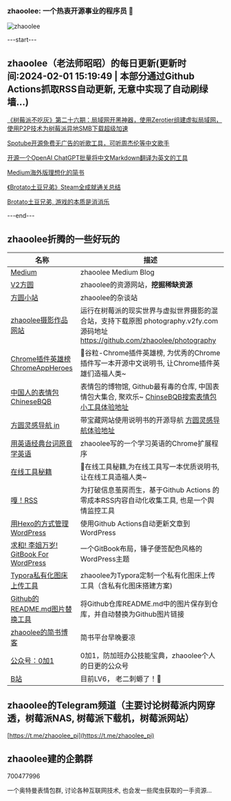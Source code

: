 ### zhaoolee: 一个热衷开源事业的程序员 👋

![zhaoolee](https://github-readme-stats-git-masterorgs-github-readme-stats-team.vercel.app/api?username=zhaoolee)



---start---

## zhaoolee（老法师昭昭）的每日更新(更新时间:2024-02-01 15:19:49 | 本部分通过Github Actions抓取RSS自动更新, 无意中实现了自动刷绿墙...)

[《树莓派不吃灰》第二十六期：局域网开黑神器，使用Zerotier组建虚拟局域网，使用P2P技术为树莓派异地SMB下载超级加速](https://v2fy.com/p/2024-01-25-12-03-49-zerotier/)

[Spotube开源免费无广告的听歌工具，可听周杰伦等中文歌手](https://v2fy.com/p/2024-01-21-12-24-59-spotube/)

[开源一个OpenAI ChatGPT批量将中文Markdown翻译为英文的工具](https://v2fy.com/p/2024-01-19-16-11-56-transmd/)

[Medium海外版理想化的简书](https://fangyuanxiaozhan.com/p/2023-12-20-12-22-57-medium/)

[《Brotato土豆兄弟》Steam全成就通关总结](https://fangyuanxiaozhan.com/p/2023-12-10-15-46-48-brotato/)

[Brotato土豆兄弟, 游戏的本质是消消乐](https://fangyuanxiaozhan.com/p/2023-11-03-18-36-47-brotato/)

---end---


## zhaoolee折腾的一些好玩的

| 名称 |  描述   |
| ---    | --- |
| [Medium](https://medium.com/@zhaoolee)  | zhaoolee Medium Blog |
| [V2方圆](https://v2fy.com)  | zhaoolee的资源网站，**挖掘稀缺资源** |
| [方圆小站](https://fangyuanxiaozhan.com)  | zhaoolee的杂谈站 |
| [zhaoolee摄影作品网站](https://photography.v2fy.com/)  | 运行在树莓派的现实世界与虚拟世界摄影的混合站，支持下载原图 photography.v2fy.com 源码地址 https://github.com/zhaoolee/photography |
| [Chrome插件英雄榜 ChromeAppHeroes](https://github.com/zhaoolee/ChromeAppHeroes) | 🌈谷粒-Chrome插件英雄榜, 为优秀的Chrome插件写一本开源中文说明书, 让Chrome插件英雄们造福人类~ |
| [中国人的表情包 ChineseBQB](https://github.com/zhaoolee/ChineseBQB) | 表情包的博物馆, Github最有毒的仓库, 中国表情包大集合, 聚欢乐~ [ChinseBQB搜索表情包小工具体验地址](https://v2fy.com/asset/0i/ChineseBQB/) |
| [方圆灵感导航 in](https://github.com/zhaoolee/in) | 带宝藏网站使用说明书的开源导航 [方圆灵感导航体验地址](https://v2fy.com/in/) |
| [用英语经典台词原音学英语](https://github.com/zhaoolee/inspop) | zhaoolee写的一个学习英语的Chrome扩展程序 |
| [在线工具秘籍](https://github.com/zhaoolee/OnlineToolsBook) |  🍭在线工具秘籍,为在线工具写一本优质说明书,让在线工具造福人类~ |
| [嘎！RSS](https://github.com/zhaoolee/garss)  |  为打破信息茧房而生，基于Github Actions 的零成本RSS内容自动化收集工具, 也是一个舆情监控工具  |
| [用Hexo的方式管理WordPress](https://github.com/zhaoolee/WordPressXMLRPCTools)  | 使用Github Actions自动更新文章到WordPress  |
| [求和! 李姐万岁! GitBook For WordPress](https://github.com/zhaoolee/gitbook-for-wordpress)  | 一个GitBook布局，锤子便签配色风格的WordPress主题  |
| [Typora私有化图床上传工具](https://github.com/zhaoolee/EasyTypora)  |  zhaoolee为Typora定制一个私有化图床上传工具（含私有化图床搭建方案) |
| [Github的README.md图片替换工具](https://github.com/zhaoolee/replace_readme_md_image) |  将Github仓库README.md中的图片保存到仓库，并自动替换为Github图片链接  |
| [zhaoolee的简书博客](https://www.jianshu.com/u/c5d047065c42) | 简书平台早晚要凉 |
| [公众号：0加1](https://v2fy.com/asset/0i/jikemiji/jikemiji-md/public.assets/0add1.png)  |  0加1，防加班办公技能宝典，zhaoolee个人的日更的公众号 |
| [B站](https://space.bilibili.com/9116631)  | 目前LV6， 老二刺螈了！🐒  |



## zhaoolee的Telegram频道（主要讨论树莓派内网穿透，树莓派NAS, 树莓派下载机，树莓派网站）

[https://t.me/zhaoolee_pi](https://t.me/zhaoolee_pi)


## zhaoolee建的企鹅群

700477996

一个奥特曼表情包群, 讨论各种互联网技术, 也会发一些爬虫获取的一手资源...



